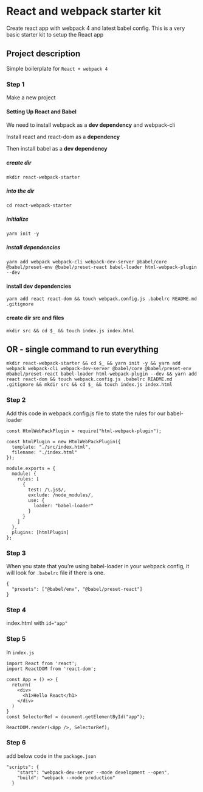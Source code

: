 # React and webpack starter kit

Create react app with webpack 4 and latest babel config. This is a very basic starter kit to setup the React app

## Project description
Simple boilerplate for ```React + webpack 4```

### Step 1
Make a new project 

#### Setting Up React and Babel

We need to install webpack as a **dev dependency** and webpack-cli

Install react and react-dom as a **dependency**

Then install babel as a **dev dependency**

##### create dir
```mkdir react-webpack-starter```

##### into the dir
```cd react-webpack-starter```

##### initialize
```yarn init -y```

##### install dependencies
```yarn add webpack webpack-cli webpack-dev-server @babel/core @babel/preset-env @babel/preset-react babel-loader html-webpack-plugin --dev```

#### install dev dependencies
```yarn add react react-dom && touch webpack.config.js .babelrc README.md .gitignore```

#### create dir src and files
```mkdir src && cd $_ && touch index.js index.html```


## OR - single command to run everything

```mkdir react-webpack-starter && cd $_ && yarn init -y && yarn add webpack webpack-cli webpack-dev-server @babel/core @babel/preset-env @babel/preset-react babel-loader html-webpack-plugin --dev && yarn add react react-dom && touch webpack.config.js .babelrc README.md .gitignore && mkdir src && cd $_ && touch index.js index.html```

### Step 2

Add this code in webpack.config.js file to state the rules for our babel-loader

```
const HtmlWebPackPlugin = require("html-webpack-plugin");

const htmlPlugin = new HtmlWebPackPlugin({
  template: "./src/index.html",
  filename: "./index.html"
});

module.exports = {
  module: {
    rules: [
      {
        test: /\.js$/,
        exclude: /node_modules/,
        use: {
          loader: "babel-loader"
        }
      }
    ]
  },
  plugins: [htmlPlugin]
};
```

### Step 3

When you state that you’re using babel-loader in your webpack config, it will look for ```.babelrc``` file if there is one.

```
{
  "presets": ["@babel/env", "@babel/preset-react"]
}
```

### Step 4
index.html with ```id="app"```

### Step 5
In ```index.js```

```
import React from 'react';
import ReactDOM from 'react-dom';

const App = () => {
  return(
    <div>
      <h1>Hello React</h1>
    </div>
  )
}
const SelectorRef = document.getElementById("app");

ReactDOM.render(<App />, SelectorRef);
```

### Step 6
add below code in the `package.json`

```
"scripts": {
    "start": "webpack-dev-server --mode development --open",
    "build": "webpack --mode production"
  }
 ```
